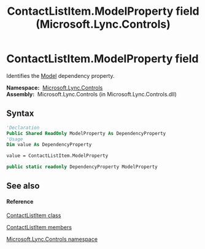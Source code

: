 ﻿---
title: ContactListItem.ModelProperty field (Microsoft.Lync.Controls)
TOCTitle: ModelProperty field
ms:assetid: F:Microsoft.Lync.Controls.ContactListItem.ModelProperty_DI_3_UC_OCS14MrefLyncWPF
ms:mtpsurl: https://msdn.microsoft.com/en-us/library/microsoft.lync.controls.contactlistitem.modelproperty_di_3_uc_ocs14mreflyncwpf(v=office.15)
ms:contentKeyID: 48597351
ms.date: 07/28/2014
mtps_version: v=office.15
f1_keywords:
- Microsoft.Lync.Controls.ContactListItem.ModelProperty
dev_langs:
- CSharp
- JScript
- VB
- other
---

# ContactListItem.ModelProperty field

Identifies the [Model](contactlistitem-model-property-microsoft-lync-controls_1.md) dependency property.

**Namespace:**  [Microsoft.Lync.Controls](microsoft-lync-controls-namespace_1.md)  
**Assembly:**  Microsoft.Lync.Controls (in Microsoft.Lync.Controls.dll)

## Syntax

``` vb
'Declaration
Public Shared ReadOnly ModelProperty As DependencyProperty
'Usage
Dim value As DependencyProperty

value = ContactListItem.ModelProperty
```

``` csharp
public static readonly DependencyProperty ModelProperty
```

## See also

#### Reference

[ContactListItem class](contactlistitem-class-microsoft-lync-controls_1.md)

[ContactListItem members](contactlistitem-members-microsoft-lync-controls_1.md)

[Microsoft.Lync.Controls namespace](microsoft-lync-controls-namespace_1.md)

